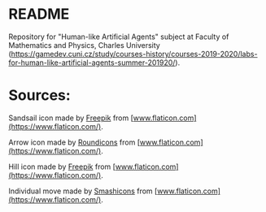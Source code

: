 # README #

Repository for "Human-like Artificial Agents" subject at Faculty of Mathematics and Physics, Charles University (https://gamedev.cuni.cz/study/courses-history/courses-2019-2020/labs-for-human-like-artificial-agents-summer-201920/).

# Sources:
Sandsail icon made by [Freepik](https://www.flaticon.com/authors/freepik) from [www.flaticon.com](https://www.flaticon.com/).

Arrow icon made by [Roundicons](https://www.flaticon.com/authors/roundicons) from [www.flaticon.com](https://www.flaticon.com/).

Hill icon made by [Freepik](https://www.flaticon.com/authors/freepik) from [www.flaticon.com](https://www.flaticon.com/).

Individual move made by [Smashicons](https://smashicons.com/) from [www.flaticon.com](https://www.flaticon.com/).
